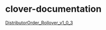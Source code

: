 # clover-documentation

[DistributorOrder_Rollover_v1_0_3](DistributorOrder_Rollover_v1_0_3/DistributorOrder_Rollover_v1_0_3.html)
